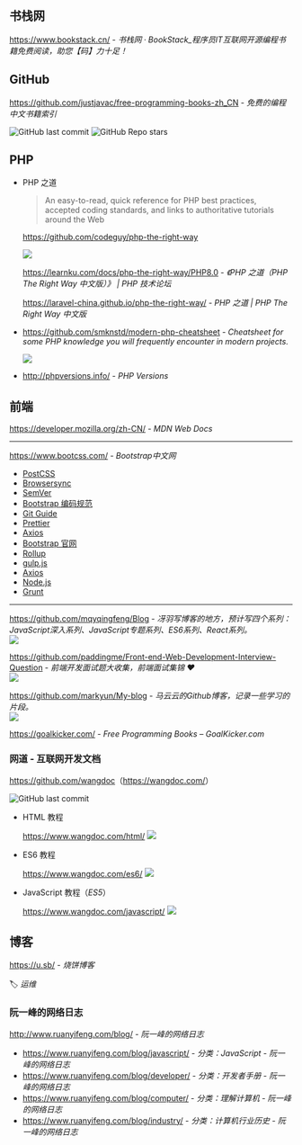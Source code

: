 
## 书栈网

https://www.bookstack.cn/ - *书栈网 · BookStack_程序员IT互联网开源编程书籍免费阅读，助您【码】力十足！*

## GitHub

https://github.com/justjavac/free-programming-books-zh_CN - *免费的编程中文书籍索引*

![GitHub last commit](https://img.shields.io/github/last-commit/justjavac/free-programming-books-zh_CN?color=blue&logo=github)
![GitHub Repo stars](https://img.shields.io/github/stars/justjavac/free-programming-books-zh_CN?style=social)

## PHP

- PHP 之道
  > An easy-to-read, quick reference for PHP best practices, accepted coding standards, and links to authoritative tutorials around the Web
  
  
  https://github.com/codeguy/php-the-right-way

  ![](https://img.shields.io/github/last-commit/codeguy/php-the-right-way?logo=github&color=blue)
  
  https://learnku.com/docs/php-the-right-way/PHP8.0 - *《PHP 之道（PHP The Right Way 中文版）》 | PHP 技术论坛*
  
  https://laravel-china.github.io/php-the-right-way/ - *PHP 之道 | PHP The Right Way 中文版*
  
- https://github.com/smknstd/modern-php-cheatsheet - *Cheatsheet for some PHP knowledge you will frequently encounter in modern projects.*

  ![](https://img.shields.io/github/last-commit/smknstd/modern-php-cheatsheet?logo=github&color=blue)

- http://phpversions.info/ - *PHP Versions*

## 前端

https://developer.mozilla.org/zh-CN/ - *MDN Web Docs*

----

https://www.bootcss.com/ - *Bootstrap中文网*
- [PostCSS]()
- [Browsersync]()
- [SemVer]()
- [Bootstrap 编码规范]()
- [Git Guide]()
- [Prettier]()
- [Axios]()
- [Bootstrap 官网]()
- [Rollup]()
- [gulp.js]()
- [Axios]()
- [Node.js]()
- [Grunt]()
----

https://github.com/mqyqingfeng/Blog - *冴羽写博客的地方，预计写四个系列：JavaScript深入系列、JavaScript专题系列、ES6系列、React系列。*  
![](https://flat.badgen.net/github/last-commit/mqyqingfeng/Blog?icon=github&color=blue)

https://github.com/paddingme/Front-end-Web-Development-Interview-Question - *前端开发面试题大收集，前端面试集锦 ❤️*  
![](https://flat.badgen.net/github/last-commit/paddingme/Front-end-Web-Development-Interview-Question?icon=github&color=blue)

https://github.com/markyun/My-blog - *马云云的Github博客，记录一些学习的片段。*  
![](https://flat.badgen.net/github/last-commit/markyun/My-blog?icon=github&color=blue)

https://goalkicker.com/ - *Free Programming Books – GoalKicker.com*


### 网道 - 互联网开发文档

<https://github.com/wangdoc>（<https://wangdoc.com/>）

![GitHub last commit](https://flat.badgen.net/github/last-commit/wangdoc/website?icon=github&color=blue)

- HTML 教程
  
  https://www.wangdoc.com/html/ ![](https://img.shields.io/badge/阅读进度-0%25-lightgrey)
  
- ES6 教程

  https://www.wangdoc.com/es6/ ![](https://img.shields.io/badge/阅读进度-0%25-lightgrey)

- JavaScript 教程（*ES5*）

  https://www.wangdoc.com/javascript/ ![](https://img.shields.io/badge/阅读进度-30%25-brightgreen)


## 博客

https://u.sb/ - *烧饼博客*

🏷️ _运维_

### 阮一峰的网络日志

http://www.ruanyifeng.com/blog/ - *阮一峰的网络日志*
- https://www.ruanyifeng.com/blog/javascript/ - *分类：JavaScript - 阮一峰的网络日志*
- https://www.ruanyifeng.com/blog/developer/ - *分类：开发者手册 - 阮一峰的网络日志*
- https://www.ruanyifeng.com/blog/computer/ - *分类：理解计算机 - 阮一峰的网络日志*
- https://www.ruanyifeng.com/blog/industry/ - *分类：计算机行业历史 - 阮一峰的网络日志*
